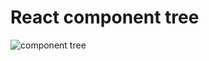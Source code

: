 # React component tree

![component tree](https://github.com/ilinaraducristian/rendezvous/blob/main/component%20tree.png)
